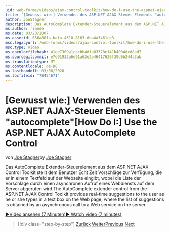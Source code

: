 ```yaml
---
uid: web-forms/videos/ajax-control-toolkit/how-do-i-use-the-aspnet-ajax-autocomplete-control
title: '[Gewusst wie:] Verwenden des ASP.NET AJAX-Steuer Elements "autocomplete" | Microsoft-Dokumentation'
author: JoeStagner
description: Das AutoComplete Extender-Steuerelement aus dem ASP.NET AJAX Control Toolkit bietet dem Benutzer Echt Zeit Vorschläge, als er in einem Textfeld auf der...
ms.author: riande
ms.date: 03/20/2007
ms.assetid: 636a88fa-bafa-4310-8163-dba4a3461ce3
msc.legacyurl: /web-forms/videos/ajax-control-toolkit/how-do-i-use-the-aspnet-ajax-autocomplete-control
msc.type: video
ms.openlocfilehash: 41ee7309a1cacbb4d1a83378e141b4004dcd8ad7
ms.sourcegitcommit: e7e91932a6e91a63e2e46417626f39d6b244a3ab
ms.translationtype: MT
ms.contentlocale: de-DE
ms.lasthandoff: 03/06/2020
ms.locfileid: "78454671"
---
```

# <a name="how-do-i-use-the-aspnet-ajax-autocomplete-control"></a><span data-ttu-id="53c36-103">[Gewusst wie:] Verwenden des ASP.NET AJAX-Steuer Elements "autocomplete"</span><span class="sxs-lookup"><span data-stu-id="53c36-103">[How Do I:] Use the ASP.NET AJAX AutoComplete Control</span></span>

<span data-ttu-id="53c36-104">von [Joe Stagner](https://github.com/JoeStagner)</span><span class="sxs-lookup"><span data-stu-id="53c36-104">by [Joe Stagner](https://github.com/JoeStagner)</span></span>

<span data-ttu-id="53c36-105">Das AutoComplete Extender-Steuerelement aus dem ASP.NET AJAX Control Toolkit stellt dem Benutzer Echt Zeit Vorschläge zur Verfügung, die er in einem Textfeld auf der Webseite eingibt, wobei die Liste der Vorschläge durch einen asynchronen Aufruf eines Webdiensts auf dem Server abgerufen wird.</span><span class="sxs-lookup"><span data-stu-id="53c36-105">The AutoComplete extender control from the ASP.NET AJAX Control Toolkit provides real-time suggestions to the user as he or she types in a text box on the Web page, where the list of suggestions is obtained by an asynchronous call to a Web service on the server.</span></span>

[<span data-ttu-id="53c36-106">&#9654;Video ansehen (7 Minuten)</span><span class="sxs-lookup"><span data-stu-id="53c36-106">&#9654; Watch video (7 minutes)</span></span>](https://channel9.msdn.com/Blogs/ASP-NET-Site-Videos/how-do-i-use-the-aspnet-ajax-autocomplete-control)

> [!div class="step-by-step"]
> <span data-ttu-id="53c36-107">[Zurück](how-do-i-use-the-aspnet-ajax-slider-control.md)
> [Weiter](how-do-i-configure-the-aspnet-ajax-calendar-control.md)</span><span class="sxs-lookup"><span data-stu-id="53c36-107">[Previous](how-do-i-use-the-aspnet-ajax-slider-control.md)
[Next](how-do-i-configure-the-aspnet-ajax-calendar-control.md)</span></span>
